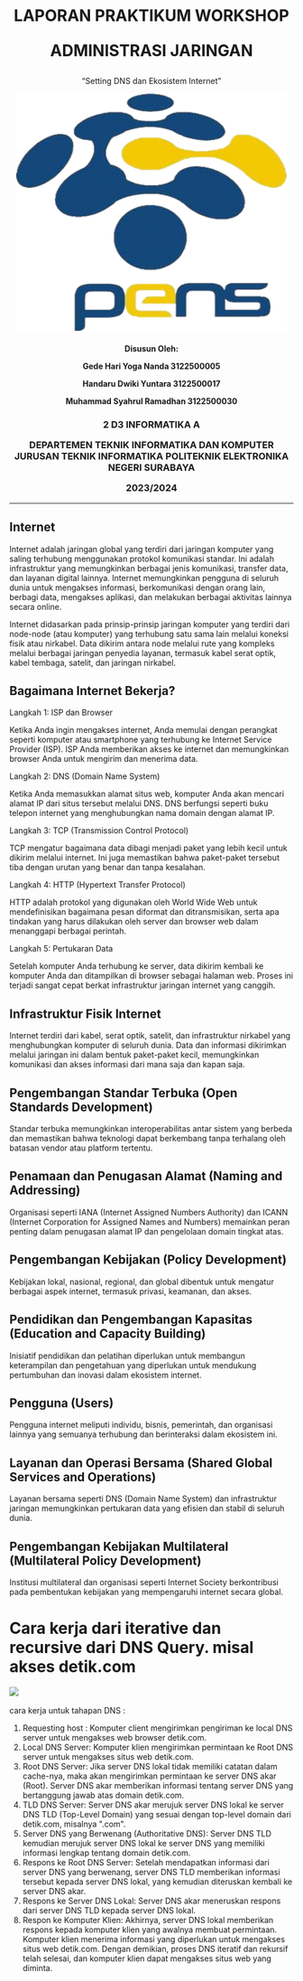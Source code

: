 <h1 align="center">
LAPORAN PRAKTIKUM WORKSHOP

**ADMINISTRASI JARINGAN**
</h1>
<p align="center">
“Setting DNS dan Ekosistem Internet”
</p>

<p align="center">
    <img src="img/covernobg.png" alt="Cover Image" width="480" height="420">
</p>

<h4 align="center">
   
Disusun Oleh:

**Gede Hari Yoga Nanda  					3122500005**

**Handaru Dwiki Yuntara     				3122500017**

**Muhammad Syahrul Ramadhan				3122500030**
</h4>

<h3 align="center">  
   
2 D3 INFORMATIKA A


DEPARTEMEN TEKNIK INFORMATIKA DAN KOMPUTER JURUSAN TEKNIK INFORMATIKA
POLITEKNIK ELEKTRONIKA NEGERI SURABAYA

2023/2024
</h3> 

<hr>

## Internet
Internet adalah jaringan global yang terdiri dari jaringan komputer yang saling terhubung menggunakan protokol komunikasi standar. Ini adalah infrastruktur yang memungkinkan berbagai jenis komunikasi, transfer data, dan layanan digital lainnya. Internet memungkinkan pengguna di seluruh dunia untuk mengakses informasi, berkomunikasi dengan orang lain, berbagi data, mengakses aplikasi, dan melakukan berbagai aktivitas lainnya secara online.

Internet didasarkan pada prinsip-prinsip jaringan komputer yang terdiri dari node-node (atau komputer) yang terhubung satu sama lain melalui koneksi fisik atau nirkabel. Data dikirim antara node melalui rute yang kompleks melalui berbagai jaringan penyedia layanan, termasuk kabel serat optik, kabel tembaga, satelit, dan jaringan nirkabel.
## Bagaimana Internet Bekerja?

Langkah 1: ISP dan Browser

Ketika Anda ingin mengakses internet, Anda memulai dengan perangkat seperti komputer atau smartphone yang terhubung ke Internet Service Provider (ISP). ISP Anda memberikan akses ke internet dan memungkinkan browser Anda untuk mengirim dan menerima data.

Langkah 2: DNS (Domain Name System)

Ketika Anda memasukkan alamat situs web, komputer Anda akan mencari alamat IP dari situs tersebut melalui DNS. DNS berfungsi seperti buku telepon internet yang menghubungkan nama domain dengan alamat IP.

Langkah 3: TCP (Transmission Control Protocol)

TCP mengatur bagaimana data dibagi menjadi paket yang lebih kecil untuk dikirim melalui internet. Ini juga memastikan bahwa paket-paket tersebut tiba dengan urutan yang benar dan tanpa kesalahan.

Langkah 4: HTTP (Hypertext Transfer Protocol)

HTTP adalah protokol yang digunakan oleh World Wide Web untuk mendefinisikan bagaimana pesan diformat dan ditransmisikan, serta apa tindakan yang harus dilakukan oleh server dan browser web dalam menanggapi berbagai perintah.

Langkah 5: Pertukaran Data

Setelah komputer Anda terhubung ke server, data dikirim kembali ke komputer Anda dan ditampilkan di browser sebagai halaman web. Proses ini terjadi sangat cepat berkat infrastruktur jaringan internet yang canggih.

## Infrastruktur Fisik Internet

Internet terdiri dari kabel, serat optik, satelit, dan infrastruktur nirkabel yang menghubungkan komputer di seluruh dunia. Data dan informasi dikirimkan melalui jaringan ini dalam bentuk paket-paket kecil, memungkinkan komunikasi dan akses informasi dari mana saja dan kapan saja.

## Pengembangan Standar Terbuka (Open Standards Development)

Standar terbuka memungkinkan interoperabilitas antar sistem yang berbeda dan memastikan bahwa teknologi dapat berkembang tanpa terhalang oleh batasan vendor atau platform tertentu.

## Penamaan dan Penugasan Alamat (Naming and Addressing)

Organisasi seperti IANA (Internet Assigned Numbers Authority) dan ICANN (Internet Corporation for Assigned Names and Numbers) memainkan peran penting dalam penugasan alamat IP dan pengelolaan domain tingkat atas.

## Pengembangan Kebijakan (Policy Development)

Kebijakan lokal, nasional, regional, dan global dibentuk untuk mengatur berbagai aspek internet, termasuk privasi, keamanan, dan akses.

## Pendidikan dan Pengembangan Kapasitas (Education and Capacity Building)

Inisiatif pendidikan dan pelatihan diperlukan untuk membangun keterampilan dan pengetahuan yang diperlukan untuk mendukung pertumbuhan dan inovasi dalam ekosistem internet.

## Pengguna (Users)

Pengguna internet meliputi individu, bisnis, pemerintah, dan organisasi lainnya yang semuanya terhubung dan berinteraksi dalam ekosistem ini.

## Layanan dan Operasi Bersama (Shared Global Services and Operations)

Layanan bersama seperti DNS (Domain Name System) dan infrastruktur jaringan memungkinkan pertukaran data yang efisien dan stabil di seluruh dunia.

## Pengembangan Kebijakan Multilateral (Multilateral Policy Development)

Institusi multilateral dan organisasi seperti Internet Society berkontribusi pada pembentukan kebijakan yang mempengaruhi internet secara global.

##

# Cara kerja dari iterative dan recursive dari DNS Query. misal akses detik.com

![](https://lh7-us.googleusercontent.com/HcIHC8-93tc6jXUhW8Xc3aMCSLQ6T11HNpyQNde2sehzuvpqyUg3YYrOp0Vb_oHqXM6emsac7egbij5829PXmViCvXGyUqqMWqzByg0zAGuZceBv0EDtqq95irTGYAp8Q9s5SCbB_M9KWPkEohpPalc)

cara kerja untuk tahapan DNS :

1.  Requesting host : Komputer client mengirimkan pengiriman ke local DNS server untuk mengakses web browser detik.com.
2.  Local DNS Server: Komputer klien mengirimkan permintaan ke Root DNS server untuk mengakses situs web detik.com.
3.  Root DNS Server: Jika server DNS lokal tidak memiliki catatan dalam cache-nya, maka akan mengirimkan permintaan ke server DNS akar (Root). Server DNS akar memberikan informasi tentang server DNS yang bertanggung jawab atas domain detik.com.
4.  TLD DNS Server: Server DNS akar merujuk server DNS lokal ke server DNS TLD (Top-Level Domain) yang sesuai dengan top-level domain dari detik.com, misalnya ".com".
5.  Server DNS yang Berwenang (Authoritative DNS): Server DNS TLD kemudian merujuk server DNS lokal ke server DNS yang memiliki informasi lengkap tentang domain detik.com.
6.  Respons ke Root DNS Server: Setelah mendapatkan informasi dari server DNS yang berwenang, server DNS TLD memberikan informasi tersebut kepada server DNS lokal, yang kemudian diteruskan kembali ke server DNS akar.
7.  Respons ke Server DNS Lokal: Server DNS akar meneruskan respons dari server DNS TLD kepada server DNS lokal.
8.  Respon ke Komputer Klien: Akhirnya, server DNS lokal memberikan respons kepada komputer klien yang awalnya membuat permintaan. Komputer klien menerima informasi yang diperlukan untuk mengakses situs web detik.com. Dengan demikian, proses DNS iteratif dan rekursif telah selesai, dan komputer klien dapat mengakses situs web yang diminta.

##
